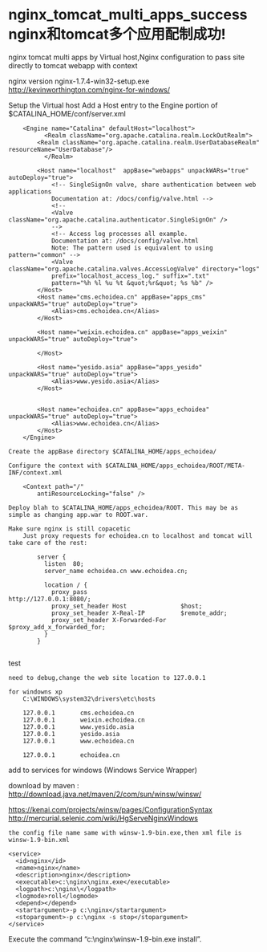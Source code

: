 nginx_tomcat_multi_apps_success nginx和tomcat多个应用配制成功!
===============================

nginx tomcat multi apps by  Virtual host,Nginx configuration to pass site directly to tomcat webapp with context



nginx version
	nginx-1.7.4-win32-setup.exe  http://kevinworthington.com/nginx-for-windows/


Setup the Virtual host
	Add a Host entry to the Engine portion of $CATALINA_HOME/conf/server.xml
```
	<Engine name="Catalina" defaultHost="localhost">   
	      <Realm className="org.apache.catalina.realm.LockOutRealm">      
		<Realm className="org.apache.catalina.realm.UserDatabaseRealm"  resourceName="UserDatabase"/>
	      </Realm>

		<Host name="localhost"  appBase="webapps" unpackWARs="true" autoDeploy="true">
			<!-- SingleSignOn valve, share authentication between web applications
			Documentation at: /docs/config/valve.html -->
			<!--
			<Valve className="org.apache.catalina.authenticator.SingleSignOn" />
			-->
			<!-- Access log processes all example.
			Documentation at: /docs/config/valve.html
			Note: The pattern used is equivalent to using pattern="common" -->
			<Valve className="org.apache.catalina.valves.AccessLogValve" directory="logs"
			prefix="localhost_access_log." suffix=".txt"
			pattern="%h %l %u %t &quot;%r&quot; %s %b" />
		</Host>
		<Host name="cms.echoidea.cn" appBase="apps_cms" unpackWARS="true" autoDeploy="true">
			<Alias>cms.echoidea.cn</Alias>
		</Host>

		<Host name="weixin.echoidea.cn" appBase="apps_weixin" unpackWARS="true" autoDeploy="true">
			
		</Host>

		<Host name="yesido.asia" appBase="apps_yesido" unpackWARS="true" autoDeploy="true">
			<Alias>www.yesido.asia</Alias>
		</Host>


		<Host name="echoidea.cn" appBase="apps_echoidea" unpackWARS="true" autoDeploy="true">
			<Alias>www.echoidea.cn</Alias>
		</Host>
	</Engine>
```


	Create the appBase directory $CATALINA_HOME/apps_echoidea/

	Configure the context with $CATALINA_HOME/apps_echoidea/ROOT/META-INF/context.xml
```
	<Context path="/" 
	    antiResourceLocking="false" />
```
	Deploy blah to $CATALINA_HOME/apps_echoidea/ROOT. This may be as simple as changing app.war to ROOT.war.

	Make sure nginx is still copacetic
		Just proxy requests for echoidea.cn to localhost and tomcat will take care of the rest:
```
		server {
		  listen  80; 
		  server_name echoidea.cn www.echoidea.cn;
		
		  location / { 
		    proxy_pass                          http://127.0.0.1:8080/;
		    proxy_set_header Host               $host;
		    proxy_set_header X-Real-IP          $remote_addr;  
		    proxy_set_header X-Forwarded-For    $proxy_add_x_forwarded_for;
		  }
		}
	
```



test
	
	need to debug,change the web site location to 127.0.0.1
	
	for windowns xp
		C:\WINDOWS\system32\drivers\etc\hosts
	
	
```
	127.0.0.1       cms.echoidea.cn
	127.0.0.1       weixin.echoidea.cn
	127.0.0.1       www.yesido.asia
	127.0.0.1       yesido.asia
	127.0.0.1       www.echoidea.cn
	
	127.0.0.1       echoidea.cn	
```



add to services for windows (Windows Service Wrapper)

download by maven :
	http://download.java.net/maven/2/com/sun/winsw/winsw/
	
https://kenai.com/projects/winsw/pages/ConfigurationSyntax
http://mercurial.selenic.com/wiki/HgServeNginxWindows

```
the config file name same with winsw-1.9-bin.exe,then xml file is winsw-1.9-bin.xml

<service>
  <id>nginx</id>
  <name>nginx</name>
  <description>nginx</description>
  <executable>c:\nginx\nginx.exe</executable>
  <logpath>c:\nginx\</logpath>
  <logmode>roll</logmode>
  <depend></depend>
  <startargument>-p c:\nginx</startargument>
  <stopargument>-p c:\nginx -s stop</stopargument>
</service>
```

Execute the command “c:\nginx\winsw-1.9-bin.exe install”.
